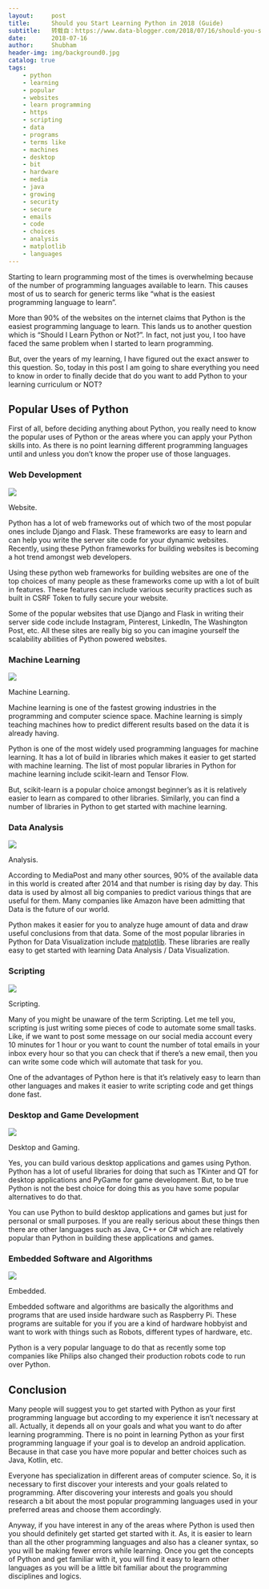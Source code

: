 ```yaml
---
layout:     post
title:      Should you Start Learning Python in 2018 (Guide)
subtitle:   转载自：https://www.data-blogger.com/2018/07/16/should-you-start-learning-python-in-2018-guide/
date:       2018-07-16
author:     Shubham
header-img: img/background0.jpg
catalog: true
tags:
    - python
    - learning
    - popular
    - websites
    - learn programming
    - https
    - scripting
    - data
    - programs
    - terms like
    - machines
    - desktop
    - bit
    - hardware
    - media
    - java
    - growing
    - security
    - secure
    - emails
    - code
    - choices
    - analysis
    - matplotlib
    - languages
---
```


Starting to learn programming most of the times is overwhelming because of the number of programming languages available to learn. This causes most of us to search for generic terms like “what is the easiest programming language to learn”.

More than 90% of the websites on the internet claims that Python is the easiest programming language to learn. This lands us to another question which is “Should I Learn Python or Not?”. In fact, not just you, I too have faced the same problem when I started to learn programming.

But, over the years of my learning, I have figured out the exact answer to this question. So, today in this post I am going to share everything you need to know in order to finally decide that do you want to add Python to your learning curriculum or NOT?



## Popular Uses of Python

First of all, before deciding anything about Python, you really need to know the popular uses of Python or the areas where you can apply your Python skills into. As there is no point learning different programming languages until and unless you don’t know the proper use of those languages.

### Web Development
![](https://webserver.data-blogger.com/wp-content/uploads/2018/07/image5-768x575.png)


Website.

Python has a lot of web frameworks out of which two of the most popular ones include Django and Flask. These frameworks are easy to learn and can help you write the server site code for your dynamic websites. Recently, using these Python frameworks for building websites is becoming a hot trend amongst web developers.

Using these python web frameworks for building websites are one of the top choices of many people as these frameworks come up with a lot of built in features. These features can include various security practices such as built in CSRF Token to fully secure your website.

Some of the popular websites that use Django and Flask in writing their server side code include Instagram, Pinterest, LinkedIn, The Washington Post, etc. All these sites are really big so you can imagine yourself the scalability abilities of Python powered websites.

### Machine Learning
![](https://webserver.data-blogger.com/wp-content/uploads/2018/07/image4-768x480.jpg)


Machine Learning.

Machine learning is one of the fastest growing industries in the programming and computer science space. Machine learning is simply teaching machines how to predict different results based on the data it is already having.

Python is one of the most widely used programming languages for machine learning. It has a lot of build in libraries which makes it easier to get started with machine learning. The list of most popular libraries in Python for machine learning include scikit-learn and Tensor Flow.

But, scikit-learn is a popular choice amongst beginner’s as it is relatively easier to learn as compared to other libraries. Similarly, you can find a number of libraries in Python to get started with machine learning.

### Data Analysis
![](https://webserver.data-blogger.com/wp-content/uploads/2018/07/image7-768x314.png)


Analysis.

According to MediaPost and many other sources, 90% of the available data in this world is created after 2014 and that number is rising day by day. This data is used by almost all big companies to predict various things that are useful for them. Many companies like Amazon have been admitting that Data is the future of our world.

Python makes it easier for you to analyze huge amount of data and draw useful conclusions from that data. Some of the most popular libraries in Python for Data Visualization include [matplotlib](https://www.data-blogger.com/2017/11/15/python-matplotlib-pyplot-a-perfect-combination). These libraries are really easy to get started with learning Data Analysis / Data Visualization.

### Scripting
![](https://webserver.data-blogger.com/wp-content/uploads/2018/07/image6-768x431.jpg)


Scripting.

Many of you might be unaware of the term Scripting. Let me tell you, scripting is just writing some pieces of code to automate some small tasks. Like, if we want to post some message on our social media account every 10 minutes for 1 hour or you want to count the number of total emails in your inbox every hour so that you can check that if there’s a new email, then you can write some code which will automate that task for you.

One of the advantages of Python here is that it’s relatively easy to learn than other languages and makes it easier to write scripting code and get things done fast.

### Desktop and Game Development
![](https://webserver.data-blogger.com/wp-content/uploads/2018/07/image2-768x413.jpg)


Desktop and Gaming.

Yes, you can build various desktop applications and games using Python. Python has a lot of useful libraries for doing that such as TKinter and QT for desktop applications and PyGame for game development. But, to be true Python is not the best choice for doing this as you have some popular alternatives to do that.

You can use Python to build desktop applications and games but just for personal or small purposes. If you are really serious about these things then there are other languages such as Java, C++ or C# which are relatively popular than Python in building these applications and games.

### Embedded Software and Algorithms
![](https://webserver.data-blogger.com/wp-content/uploads/2018/07/image1-768x436.jpg)


Embedded.

Embedded software and algorithms are basically the algorithms and programs that are used inside hardware such as Raspberry Pi. These programs are suitable for you if you are a kind of hardware hobbyist and want to work with things such as Robots, different types of hardware, etc.

Python is a very popular language to do that as recently some top companies like Philips also changed their production robots code to run over Python.

## Conclusion

Many people will suggest you to get started with Python as your first programming language but according to my experience it isn’t necessary at all. Actually, it depends all on your goals and what you want to do after learning programming. There is no point in learning Python as your first programming language if your goal is to develop an android application. Because in that case you have more popular and better choices such as Java, Kotlin, etc.

Everyone has specialization in different areas of computer science. So, it is necessary to first discover your interests and your goals related to programming. After discovering your interests and goals you should research a bit about the most popular programming languages used in your preferred areas and choose them accordingly.

Anyway, if you have interest in any of the areas where Python is used then you should definitely get started get started with it. As, it is easier to learn than all the other programming languages and also has a cleaner syntax, so you will be making fewer errors while learning. Once you get the concepts of Python and get familiar with it, you will find it easy to learn other languages as you will be a little bit familiar about the programming disciplines and logics.

 
